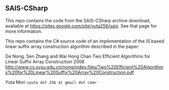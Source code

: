 
SAIS-CSharp
----------------------

This repo contains the code from the SAIS-CSharp archive download, available at https://sites.google.com/site/yuta256/sais. See that page for more information.

This repo contains the C# source code of an implementation of
the IS based linear suffix array construction algorithm
described in the paper:

Ge Nong, Sen Zhang and Wai Hong Chan
Two Efficient Algorithms for Linear Suffix Array Construction
2008
http://www.cs.sysu.edu.cn/nong/index.files/Two%20Efficient%20Algorithms%20for%20Linear%20Suffix%20Array%20Construction.pdf

Yuta Mori `<yuta dot 256 at gmail dot com>`
